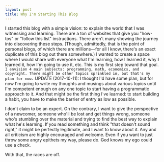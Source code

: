 ```yaml
---
layout: post
title: Why I'm Starting This Blog
---
```


I started this blog with a simple vision: to explain the world that I was witnessing and learning. There are a ton of websites that give you "how-tos" or "follow this list" instructions. There aren't many showing the journey into discovering these steps. (Though, admittedly, that is the point of personal blogs, of which there are millions—for all I know, there's an exact duplicate of this blog out there somewhere.) I wanted to create a space where I would share with everyone what I'm learning, how I learned it, why I learned it, how I'm going to use it, etc. This is my first step toward that goal. ```I envision 4 main subjects: programming, math, economics, and copyright. There might be other topics sprinkled in, but that's my plan for now.``` UPDATE (2017-10-11): I thought I'd have some plan, but for now I'm going to write my thoughts and musings about various topics until I'm competent enough on any one topic to start having a programmatic approach to it. And that might be the first thing I've learned: to start building a habit, you have to make the barrier of entry as low as possible.

I don't claim to be an expert. On the contrary, I want to give the perspective of a newcomer, someone who'll be lost and get things wrong, someone who's stumbling over the material and trying to find the best way to explain what he's learning. If you read something and think "that doesn't sound right," it might be perfectly legitimate, and I want to know about it. Any and all criticism are highly encouraged and welcome. Even if you want to just throw some angry epithets my way, please do. God knows my ego could use a check. 

With that, the races are off. 
